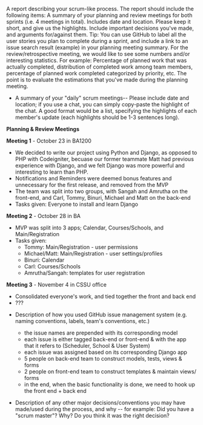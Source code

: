 A report describing your scrum-like process. The report should include the following items:
A summary of your planning and review meetings for both sprints (i.e. 4 meetings in total).
Includes date and location.
Please keep it short, and give us the highlights.
Include important decisions you've made, and arguments for/against them.
Tip: You can use GitHub to label all the user stories you plan to complete during a sprint, and include a link to an issue search result (example) in your planning meeting summary.
For the review/retrospective meeting, we would like to see some numbers and/or interesting statistics.
For example: Percentage of planned work that was actually completed, distribution of completed work among team members, percentage of planned work completed categorized by priority, etc.
The point is to evaluate the estimations that you've made during the planning meeting.

* A summary of your "daily" scrum meetings-- Please include date and location; if you use a chat, you can simply copy-paste the highlight of the chat. A good format would be a list, specifying the highlights of each member's update (each highlights should be 1-3 sentences long).

<b>Planning & Review Meetings</b>

<b>Meeting 1</b> - October 23 in BA1200
 - We decided to write our project using Python and Django, as opposed to PHP with Codeigniter, becuase our former teammate Matt had previous experience with Django, and we felt Django was more powerful and interesting to learn than PHP.
 - Notifications and Reminders were deemed bonus features and unnecessary for the first release, and removed from the MVP
 - The team was split into two groups, with Sangah and Amrutha on the front-end, and Carl, Tommy, Binuri, Michael and Matt on the back-end
 - Tasks given: Everyone to install and learn Django

<b>Meeting 2</b> - October 28 in BA
 - MVP was split into 3 apps; Calendar, Courses/Schools, and Main/Registration
 - Tasks given:
	- Tommy: Main/Registration - user permissions
	- Michael/Matt: Main/Registration - user settings/profiles
	- Binuri: Calendar
	- Carl: Courses/Schools
	- Amrutha/Sangah: templates for user registration

<b>Meeting 3</b> - November 4 in CSSU office
 - Consolidated everyone's work, and tied together the front and back end
 - ???



* Description of how you used GitHub issue management system (e.g. naming conventions, labels, team's conventions, etc.)
	- the issue names are prepended with its corresponding model
	- each issue is either tagged back-end or front-end & with the app that it refers to (Scheduler, School & User System) 
	- each issue was assigned based on its corresponding Django app
	- 5 people on back-end team to construct models, tests, views & forms
	- 2 people on front-end team to construct templates & maintain views/ forms
	- in the end, when the basic functionality is done, we need to hook up the front end + back end

* Description of any other major decisions/conventions you may have made/used during the process, and why -- for example: Did you have a "scrum master"? Why? Do you think it was the right decision?




